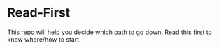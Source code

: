 # Read-First
This repo will help you decide which path to go down. Read this first to know where/how to start.
